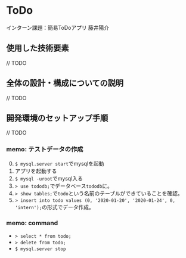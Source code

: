 # ToDo
インターン課題：簡易ToDoアプリ 藤井陽介

## 使用した技術要素

// TODO

## 全体の設計・構成についての説明

// TODO

## 開発環境のセットアップ手順

// TODO

### memo: テストデータの作成

0. `$ mysql.server start`でmysqlを起動
0. アプリを起動する
0. `$ mysql -uroot`でmysql入る
0. `> use tododb;`でデータベース`tododb`に。
0. `> show tables;`で`todo`という名前のテーブルができていることを確認。
0. `> insert into todo values (0, '2020-01-20', '2020-01-24', 0, 'intern');`の形式でデータ作成。

### memo: command

- `> select * from todo;`
- `> delete from todo;`
- `$ mysql.server stop`
